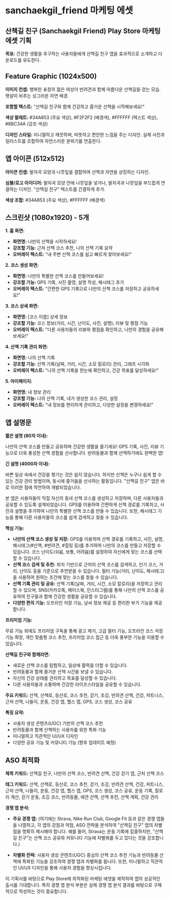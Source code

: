 # sanchaekgil_friend 마케팅 에셋

## 산책길 친구 (Sanchaekgil Friend) Play Store 마케팅 에셋 기획

**목표:**  건강한 생활을 추구하는 사용자들에게 산책길 친구 앱을 효과적으로 소개하고 다운로드를 유도한다.


## Feature Graphic (1024x500)

**이미지 컨셉:**  행복한 표정의 젊은 여성이 반려견과 함께 아름다운 산책길을 걷는 모습. 햇살이 비추는 싱그러운 자연 배경.

**포함할 텍스트:**  "산책길 친구와 함께 건강하고 즐거운 산책을 시작해보세요!"

**색상 팔레트:**  #34A853 (주요 색상), #F2F2F2 (배경색), #FFFFFF (텍스트 색상),  #8BC34A (강조 색상)

**디자인 스타일:**  미니멀하고 깨끗하며, 따뜻하고 편안한 느낌을 주는 디자인.  실제 사진과 일러스트를 조합하여 자연스러운 분위기를 연출한다.


## 앱 아이콘 (512x512)

**아이콘 컨셉:**  발자국 모양과 나뭇잎을 결합하여 산책과 자연을 상징하는 디자인.

**심볼/로고 아이디어:**  발자국 모양 안에 나뭇잎을 넣거나, 발자국과 나뭇잎을 부드럽게 연결하는 디자인.  "산책길 친구" 텍스트를 간결하게 추가.

**색상 조합:**  #34A853 (주요 색상), #FFFFFF (배경색)


## 스크린샷 (1080x1920) - 5개

**1. 홈 화면:**

* **화면명:**  나만의 산책을 시작하세요!
* **강조할 기능:**  근처 산책 코스 추천, 나의 산책 기록 요약
* **오버레이 텍스트:**  "내 주변 산책 코스를 쉽고 빠르게 찾아보세요!"

**2. 코스 생성 화면:**

* **화면명:**  나만의 특별한 산책 코스를 만들어보세요!
* **강조할 기능:**  GPS 기록, 사진 촬영, 설명 작성, 해시태그 추가
* **오버레이 텍스트:**  "간편한 GPS 기록으로 나만의 산책 코스를 저장하고 공유하세요!"

**3. 코스 상세 화면:**

* **화면명:**  [코스 이름] 상세 정보
* **강조할 기능:**  코스 정보(거리, 시간, 난이도, 사진, 설명), 리뷰 및 평점 기능
* **오버레이 텍스트:**  "다른 사용자들의 리뷰와 평점을 확인하고, 나만의 경험을 공유해보세요!"

**4. 산책 기록 관리 화면:**

* **화면명:**  나의 산책 기록
* **강조할 기능:**  산책 기록(날짜, 거리, 시간, 소모 칼로리) 관리, 그래프 시각화
* **오버레이 텍스트:**  "나의 산책 기록을 한눈에 확인하고, 건강 목표를 달성하세요!"

**5. 마이페이지:**

* **화면명:**  내 정보 관리
* **강조할 기능:**  나의 산책 기록, 내가 생성한 코스 관리, 설정
* **오버레이 텍스트:**  "내 정보를 편리하게 관리하고, 다양한 설정을 변경하세요!"


## 앱 설명문

**짧은 설명 (80자 이내):**

나만의 산책 코스를 만들고 공유하며 건강한 생활을 즐기세요! GPS 기록, 사진, 리뷰 기능으로 더욱 풍성한 산책 경험을 선사합니다.  반려동물과 함께 산책하기에도 완벽한 앱!


**긴 설명 (4000자 이내):**

바쁜 일상 속에서 건강을 챙기는 것은 쉽지 않습니다.  하지만 산책은 누구나 쉽게 할 수 있는 건강 관리 방법이며, 동시에 즐거움을 선사하는 활동입니다. "산책길 친구" 앱은 바로 이러한 점에 착안하여 개발되었습니다.

본 앱은 사용자들이 직접 자신의 동네 산책 코스를 생성하고 저장하며, 다른 사용자들과 공유할 수 있도록 설계되었습니다. GPS를 이용하여 간편하게 산책 경로를 기록하고, 사진과 설명을 추가하여 나만의 특별한 산책 코스를 만들 수 있습니다.  또한, 해시태그 기능을 통해 다른 사용자들의 코스를 쉽게 검색하고 찾을 수 있습니다.

**핵심 기능:**

* **나만의 산책 코스 생성 및 저장:** GPS를 이용하여 산책 경로를 기록하고, 사진, 설명, 해시태그(#산책, #반려견, #힐링 등)를 추가하여 나만의 코스를 만들고 저장할 수 있습니다. 코스 난이도(쉬움, 보통, 어려움)를 설정하여 자신에게 맞는 코스를 선택할 수 있습니다.
* **산책 코스 검색 및 추천:** 위치 기반으로 근처의 산책 코스를 검색하고, 인기 코스, 거리, 난이도 등을 기준으로 추천받을 수 있습니다.  필터 기능(거리, 난이도, 해시태그)을 사용하여 원하는 조건에 맞는 코스를 찾을 수 있습니다.
* **산책 기록 관리 및 공유:** 산책 기록(날짜, 거리, 시간, 소모 칼로리)을 저장하고 관리할 수 있으며,  SNS(카카오톡, 페이스북, 인스타그램)를 통해 나만의 산책 코스를 공유하여 친구들과 함께 건강한 생활을 공유할 수 있습니다.
* **다양한 편의 기능:**  오프라인 저장 기능, 날씨 정보 제공 등 편리한 부가 기능을 제공합니다.

**프리미엄 기능:**

무료 기능 외에도 프리미엄 구독을 통해 광고 제거, 고급 필터 기능, 오프라인 코스 저장 기능 확장, 개인 맞춤형 코스 추천, 프리미엄 코스 접근 등 더욱 풍부한 기능을 이용할 수 있습니다.

**산책길 친구와 함께라면:**

* 새로운 산책 코스를 탐험하고, 일상에 활력을 더할 수 있습니다.
* 반려동물과 함께 즐거운 산책 시간을 보낼 수 있습니다.
* 자신의 건강 상태를 관리하고 목표를 달성할 수 있습니다.
* 다른 사용자들과 소통하며 건강한 라이프스타일을 공유할 수 있습니다.


**주요 키워드:**  산책, 산책로, 등산로, 코스 추천, 걷기, 조깅, 반려견 산책, 건강, 피트니스, 근처 산책, 나들이, 운동, 건강 앱, 헬스 앱, GPS, 코스 생성, 코스 공유


**특징 요약:**

* 사용자 생성 콘텐츠(UGC) 기반의 산책 코스 추천
* 반려동물과 함께 산책하는 사용자를 위한 특화 기능
* 미니멀하고 직관적인 UI/UX 디자인
* 다양한 공유 기능 및 커뮤니티 기능 (향후 업데이트 예정)


## ASO 최적화

**제목 키워드:**  산책길 친구, 나만의 산책 코스, 반려견 산책, 건강 걷기 앱, 근처 산책 코스

**태그 키워드:**  산책, 산책로, 등산로, 코스 추천, 걷기, 조깅, 반려견 산책, 건강, 피트니스, 근처 산책, 나들이, 운동, 건강 앱, 헬스 앱, GPS, 코스 생성, 코스 공유,  운동 기록, 칼로리 계산,  걷기 운동,  조깅 코스,  반려동물,  애견 산책,  산책 추천,  산책 계획,  건강 관리


**경쟁 앱 분석:**

* **주요 경쟁 앱:**  (여기에는  Strava, Nike Run Club, Google Fit 등과 같은 경쟁 앱들을 나열하고, 각 앱의 강점과 약점, ASO 전략을 분석하여 "산책길 친구" 앱의 차별점을 명확히 제시해야 합니다.  예를 들어, Strava는 운동 기록에 집중하지만, "산책길 친구"는 산책 코스 공유와 커뮤니티 기능에 차별화를 두고 있다는 것을 강조합니다.)


* **차별화 전략:**  사용자 생성 콘텐츠(UGC) 중심의 산책 코스 추천 기능과 반려동물 산책에 특화된 기능을 강조하여 경쟁 앱과 차별화를 둡니다.  또한, 미니멀하고 직관적인 UI/UX 디자인을 통해 사용자 경험을 향상시킵니다.


이 기획서를 바탕으로 Play Store에 최적화된 마케팅 에셋을 제작하여 앱의 성공적인 출시를 기대합니다.  특히 경쟁 앱 분석 부분은 실제 경쟁 앱 분석 결과를 바탕으로 구체적으로 작성하는 것이 중요합니다.
